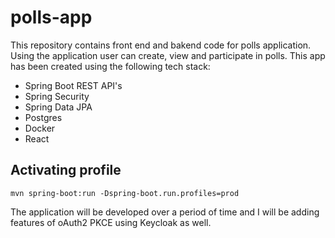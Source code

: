 # polls-app
This repository contains front end and bakend code for polls application. Using the application user can create, view and participate in polls. This app has been created using the following tech stack:

- Spring Boot REST API's
- Spring Security
- Spring Data JPA
- Postgres
- Docker
- React

## Activating profile
```
mvn spring-boot:run -Dspring-boot.run.profiles=prod
```

The application will be developed over a period of time and I will be adding features of oAuth2 PKCE using Keycloak as well.
